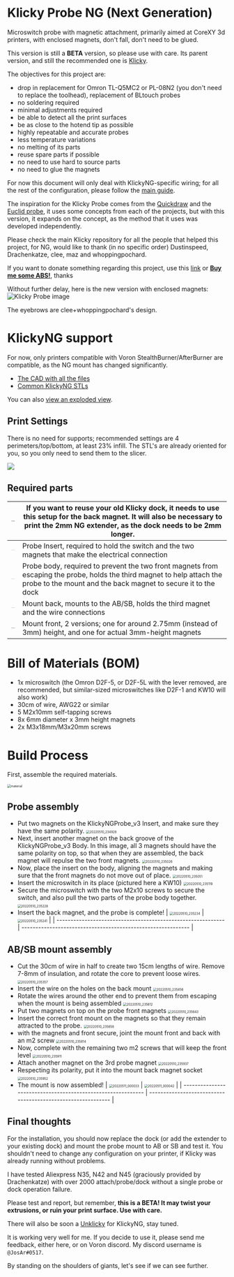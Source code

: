 # Klicky Probe NG (Next Generation)
Microswitch probe with magnetic attachment, primarily aimed at CoreXY 3d printers, with enclosed magnets, don't fall, don't need to be glued.

This version is still a **BETA** version, so please use with care.
Its parent version, and still the recommended one is [Klicky](https://github.com/jlas1/Klicky-Probe).

The objectives for this project are:
- drop in replacement for Omron TL-Q5MC2 or PL-08N2 (you don't need to replace the toolhead), replacement of BLtouch probes
- no soldering required
- minimal adjustments required
- be able to detect all the print surfaces
- be as close to the hotend tip as possible
- highly repeatable and accurate probes
- less temperature variations
- no melting of its parts
- reuse spare parts if possible
- no need to use hard to source parts
- no need to glue the magnets

For now this document will only deal with KlickyNG-specific wiring; for all the rest of the configuration, please follow the [main guide](https://github.com/jlas1/Klicky-Probe).

The inspiration for the Klicky Probe comes from the [Quickdraw](https://github.com/Annex-Engineering/Quickdraw_Probe) and the [Euclid probe](https://github.com/nionio6915/Euclid_Probe), it uses some concepts from each of the projects, but with this version, it expands on the concept, as the method that it uses was developed independently. 

Please check the main Klicky repository for all the people that helped this project, for NG, would like to thank (in no specific order) Dustinspeed, Drachenkatze, clee, maz and whoppingpochard.

If you want to donate something regarding this project, use this [link](https://paypal.me/Josar154) or [__Buy me some ABS!__](https://www.buymeacoffee.com/JosAr), thanks

Without further delay, here is the new version with enclosed magnets:
![Klicky Probe image](Photos/overview.jpg)

The eyebrows are clee+whoppingpochard's design.

# KlickyNG support

For now, only printers compatible with Voron StealthBurner/AfterBurner are compatible, as the NG mount has changed significantly.

- [The CAD with all the files](./CAD)
- [Common KlickyNG STLs](./STL)

You can also [view an exploded view](https://youtu.be/mlyU2tHjebo).

## Print Settings

There is no need for supports; recommended settings are 4 perimeters/top/bottom, at least 23% infill. The STL's are already oriented for you, so you only need to send them to the slicer.

![](./Photos/print_orientation.jpg)

## Required parts

| <img src="./Photos/NG_Probe_Dock.JPG" alt="NG_Probe_Dock" style="zoom:5%;" /><img src="./Photos/NG_2mm_extender.JPG" alt="NG_2mm_extender" style="zoom: 5%;" /> | If you want to reuse your old Klicky dock, it needs to use this setup for the back magnet. It will also be necessary to print the 2mm NG extender, as the dock needs to be 2mm longer. |
| :----------------------------------------------------------: | ------------------------------------------------------------ |
| <img src="./Photos/NG_Probe_insert.JPG" alt="NG_Probe_insert" style="zoom:5%;" /> | Probe Insert, required to hold the switch and the two magnets that make the electrical connection |
| <img src="./Photos/NG_Probe_body.JPG" alt="NG_Probe_body" style="zoom:5%;" /> | Probe body, required to prevent the two front magnets from escaping the probe, holds the third magnet to help attach the probe to the mount and the back magnet to secure it to the dock |
| <img src="./Photos/NG_back_mount.JPG" alt="NG_back_mount" style="zoom:5%;" /> | Mount back, mounts to the AB/SB, holds the third magnet and the wire connections |
| <img src="./Photos/NG_front_mount_3mm.JPG" alt="NG_front_mount_3mm" style="zoom:5%;" /><img src="./Photos/NG_front_mount.JPG" alt="NG_front_mount" style="zoom:5%;" /> | Mount front, 2 versions; one for around 2.75mm (instead of 3mm) height, and one for actual 3mm-height magnets |

# Bill of Materials (BOM)

- 1x microswitch (the Omron D2F-5, or D2F-5L with the lever removed, are recommended, but similar-sized microswitches like D2F-1 and KW10 will also work)
- 30cm of wire, AWG22 or similar
- 5 M2x10mm self-tapping screws
- 8x 6mm diameter x 3mm height magnets
- 2x M3x18mm/M3x20mm screws

# Build Process

First, assemble the required materials.

<img src="./Photos/20220510_234804.jpg" alt="material" style="zoom:50%;" />

## Probe assembly

- Put two magnets on the KlickyNGProbe_v3 Insert, and make sure they have the same polarity.
  <img src="./Photos/20220510_234928.jpg" alt="20220510_234928" style="zoom:50%;" />
- Next, insert another magnet on the back groove of the KlickyNGProbe_v3 Body. In this image, all 3 magnets should have the same polarity on top, so that when they are assembled, the back magnet will repulse the two front magnets.
  <img src="./Photos/20220510_235026.jpg" alt="20220510_235026" style="zoom:50%;" />
- Now, place the insert on the body, aligning the magnets and making sure that the front magnets do not move out of place.
  <img src="./Photos/20220510_235051.jpg" alt="20220510_235051" style="zoom:50%;" />
- Insert the microswitch in its place (pictured here a KW10)
  <img src="./Photos/20220510_235119.jpg" alt="20220510_235119" style="zoom:50%;" />
- Secure the microswitch with the two M2x10 screws to secure the switch, and also pull the two parts of the probe body together.
  <img src="./Photos/20220510_235228.jpg" alt="20220510_235228" style="zoom:50%;" />
- Insert the back magnet, and the probe is complete!
  | <img src="./Photos/20220510_235234.jpg" alt="20220510_235234" style="zoom:50%;" /> | <img src="./Photos/20220510_235241.jpg" alt="20220510_235241" style="zoom:50%;" /> |
  | ------------------------------------------------------------ | ------------------------------------------------------------ |

## AB/SB mount assembly

- Cut the 30cm of wire in half to create two 15cm lengths of wire. Remove 7-8mm of insulation, and rotate the core to prevent loose wires.
  <img src="./Photos/20220510_235357.jpg" alt="20220510_235357" style="zoom:50%;" />
- Insert the wire on the holes on the back mount
  <img src="./Photos/20220510_235456.jpg" alt="20220510_235456" style="zoom:50%;" />
- Rotate the wires around the other end to prevent them from escaping when the mount is being assembled
  <img src="./Photos/20220510_235612.jpg" alt="20220510_235612" style="zoom:50%;" />
- Put two magnets on top on the probe front magnets
  <img src="./Photos/20220510_235643.jpg" alt="20220510_235643" style="zoom:50%;" />
- Insert the correct front mount on the magnets so that they remain attracted to the probe.
  <img src="./Photos/20220510_235658.jpg" alt="20220510_235658" style="zoom:50%;" />
- with the magnets and front secure, joint the mount front and back with an m2 screw
  <img src="./Photos/20220510_235814.jpg" alt="20220510_235814" style="zoom:50%;" />
- Now, complete with the remaining two m2 screws that will keep the front level
  <img src="./Photos/20220510_235911.jpg" alt="20220510_235911" style="zoom:50%;" />
- Attach another magnet on the 3rd probe magnet
  <img src="./Photos/20220510_235937.jpg" alt="20220510_235937" style="zoom:50%;" />
- Respecting its polarity, put it into the mount back magnet socket
  <img src="./Photos/20220510_235952.jpg" alt="20220510_235952" style="zoom:50%;" />
- The mount is now assembled!
  | <img src="./Photos/20220511_000033.jpg" alt="20220511_000033" style="zoom:50%;" /> | <img src="./Photos/20220511_000042.jpg" alt="20220511_000042" style="zoom:50%;" /> |
  | ------------------------------------------------------------ | ------------------------------------------------------------ |

## Final thoughts

For the installation, you should now replace the dock (or add the extender to your existing dock) and mount the probe mount to AB or SB and test it. You shouldn't need to change any configuration on your printer, if Klicky was already running without problems.

I have tested Aliexpress N35, N42 and N45 (graciously provided by Drachenkatze) with over 2000 attach/probe/dock without a single probe or dock operation failure.

Please test and report, but remember, **this is a BETA! It may twist your extrusions, or ruin your print surface. Use with care.**

There will also be soon a [Unklicky](https://github.com/majarspeed/Unklicky) for KlickyNG, stay tuned.

It is working very well for me. If you decide to use it, please send me feedback, either here, or on Voron discord. My discord username is `@JosAr#0517`.

By standing on the shoulders of giants, let's see if we can see further.
